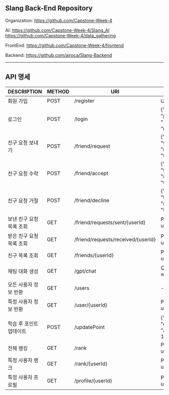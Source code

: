 ## Slang Back-End Repository

Organization:
https://github.com/Capstone-Week-4

AI:
https://github.com/Capstone-Week-4/Slang_AI
https://github.com/Capstone-Week-4/data_gathering

FrontEnd:
https://github.com/Capstone-Week-4/frontend

Backend:
https://github.com/airoca/Slang-Backend

---

## API 명세

| DESCRIPTION | METHOD | URI | REQUEST | RESPONSE |
| --- | --- | --- | --- | --- |
| 회원 가입 | POST | /register | User 객체 | User 객체 |
| 로그인 | POST | /login | {"id": "testid", "password": "1234", “name”:”testname”} | Map<String, Object> |
| 친구 요청 보내기 | POST | /friend/request | {"senderId": "test1", "receiverId": "test2"} | ResponseEntity |
| 친구 요청 수락 | POST | /friend/accept | {"senderId": "test1", "receiverId": "test2"} | ResponseEntity |
| 친구 요청 거절 | POST | /friend/decline | {"senderId": "test1", "receiverId": "test2"} | ResponseEntity |
| 보낸 친구 요청 목록 조회 | GET | /friend/requests/sent/{userId} | Path variable: userId | List<FriendRequest> |
| 받은 친구 요청 목록 조회 | GET | /friend/requests/received/{userId} | Path variable: userId | List<FriendRequest> |
| 친구 목록 조회 | GET | /friends/{userId} | Path variable: userId | List<Friend> |
| 채팅 대화 생성 | GET | /gpt/chat | Query parameter: words (List<String>) | String (생성된 문장) |
| 모든 사용자 정보 반환 | GET | /users | - | List<User> |
| 특정 사용자 정보 반환 | GET | /user/{userId} | Path variable: userId | User 객체 |
| 학습 후 포인트 업데이트 | POST | /updatePoint | {"userId": "test1", "category": "animal", "point": 10} | List<PointRecord>|
| 전체 랭킹 | GET | /rank | Path variable: userId | List<Point> |
| 특정 사용자 랭크 | GET | /rank/{userId} | Path variable: userId | Int |
| 특정 사용자 프로필 | GET | /profile/{userId} | Path variable: userId | UserProfile 객체 |
